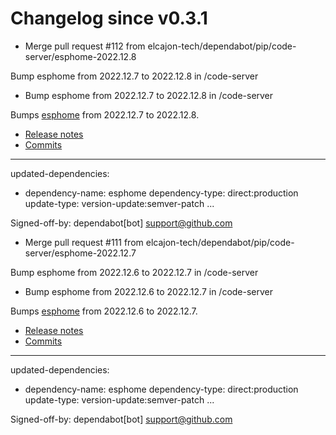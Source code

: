 # Changelog since v0.3.1
- Merge pull request #112 from elcajon-tech/dependabot/pip/code-server/esphome-2022.12.8

Bump esphome from 2022.12.7 to 2022.12.8 in /code-server 
- Bump esphome from 2022.12.7 to 2022.12.8 in /code-server

Bumps [esphome](https://github.com/esphome/esphome) from 2022.12.7 to 2022.12.8.
- [Release notes](https://github.com/esphome/esphome/releases)
- [Commits](https://github.com/esphome/esphome/compare/2022.12.7...2022.12.8)

---
updated-dependencies:
- dependency-name: esphome
  dependency-type: direct:production
  update-type: version-update:semver-patch
...

Signed-off-by: dependabot[bot] <support@github.com> 
- Merge pull request #111 from elcajon-tech/dependabot/pip/code-server/esphome-2022.12.7

Bump esphome from 2022.12.6 to 2022.12.7 in /code-server 
- Bump esphome from 2022.12.6 to 2022.12.7 in /code-server

Bumps [esphome](https://github.com/esphome/esphome) from 2022.12.6 to 2022.12.7.
- [Release notes](https://github.com/esphome/esphome/releases)
- [Commits](https://github.com/esphome/esphome/compare/2022.12.6...2022.12.7)

---
updated-dependencies:
- dependency-name: esphome
  dependency-type: direct:production
  update-type: version-update:semver-patch
...

Signed-off-by: dependabot[bot] <support@github.com> 
